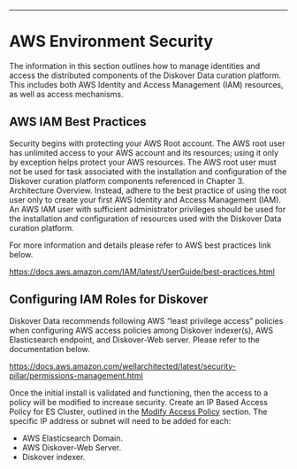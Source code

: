 ___
# AWS Environment Security

The information in this section outlines how to manage identities and access the distributed components of the Diskover Data curation platform. This includes both AWS Identity and Access Management (IAM) resources, as well as access mechanisms.

## AWS IAM Best Practices

Security begins with protecting your AWS Root account. The AWS root user has unlimited access to your AWS account and its resources; using it only by exception helps protect your AWS resources. The AWS root user must not be used for task associated with the installation and configuration of the Diskover curation platform components referenced in Chapter 3. Architecture Overview. Instead, adhere to the best practice of using the root user only to create your first AWS Identity and Access Management (IAM). An AWS IAM user with sufficient administrator privileges should be used for the installation and configuration of resources used with the Diskover Data curation platform.

For more information and details please refer to AWS best practices link below.

<a href=“https://docs.aws.amazon.com/IAM/latest/UserGuide/best-practices.html”>https://docs.aws.amazon.com/IAM/latest/UserGuide/best-practices.html</a>

## Configuring IAM Roles for Diskover

Diskover Data recommends following AWS “least privilege access” policies when configuring AWS access policies among Diskover indexer(s), AWS Elasticsearch endpoint, and Diskover-Web server. Please refer to the documentation below.

<a href=“https://docs.aws.amazon.com/wellarchitected/latest/security-pillar/permissions-management.html”>https://docs.aws.amazon.com/wellarchitected/latest/security-pillar/permissions-management.html</a>

Once the initial install is validated and functioning, then the access to a policy will be modified to increase security. Create an IP Based Access Policy for ES Cluster, outlined in the [Modify Access Policy](#modify_access_policy) section. The specific IP address or subnet will need to be added for each:

- AWS Elasticsearch Domain.
- AWS Diskover-Web Server.
- Diskover indexer.
